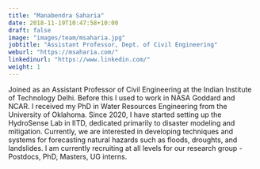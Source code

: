 ```yaml
---
title: "Manabendra Saharia"
date: 2018-11-19T10:47:58+10:00
draft: false
image: "images/team/msaharia.jpg"
jobtitle: "Assistant Professor, Dept. of Civil Engineering"
weburl: "https://msaharia.com/"
linkedinurl: "https://www.linkedin.com/"
weight: 1
---
```


Joined as an Assistant Professor of Civil Engineering at the Indian Institute of Technology Delhi. Before this I used to work in NASA Goddard and NCAR. I received my PhD in Water Resources Engineering from the University of Oklahoma. Since 2020, I have started setting up the HydroSense Lab in IITD, dedicated primarily to disaster modeling and mitigation. Currently, we are interested in developing techniques and systems for forecasting natural hazards such as floods, droughts, and landslides. I am currently recruiting at all levels for our research group - Postdocs, PhD, Masters, UG interns. 


